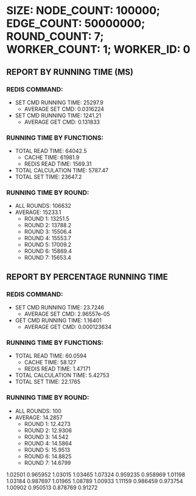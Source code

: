 
# SIZE: NODE_COUNT: 100000; EDGE_COUNT: 50000000; ROUND_COUNT: 7; WORKER_COUNT: 1; WORKER_ID: 0

## REPORT BY RUNNING TIME (MS)

 ### REDIS COMMAND:

  + SET CMD RUNNING TIME: 25297.9
    + AVERAGE SET CMD: 0.0316224
  + SET CMD RUNNING TIME: 1241.21
    + AVERAGE GET CMD: 0.131833

 ### RUNNING TIME BY FUNCTIONS:

  + TOTAL READ TIME: 64042.5
    + CACHE TIME: 61981.9
    + REDIS READ TIME: 1569.31
  + TOTAL CALCULATION TIME: 5787.47
  + TOTAL SET TIME: 23647.2

 ### RUNNING TIME BY ROUND:

  + ALL ROUNDS: 106632
  + AVERAGE: 15233.1
     + ROUND 1: 13251.5
     + ROUND 2: 13788.2
     + ROUND 3: 15506.4
     + ROUND 4: 15553.7
     + ROUND 5: 17009.2
     + ROUND 6: 15869.4
     + ROUND 7: 15653.4

## REPORT BY PERCENTAGE RUNNING TIME

 ### REDIS COMMAND:

  + SET CMD RUNNING TIME: 23.7246
    + AVERAGE SET CMD: 2.96557e-05
  + GET CMD RUNNING TIME: 1.16401
    + AVERAGE GET CMD: 0.000123634

 ### RUNNING TIME BY FUNCTIONS:

  + TOTAL READ TIME: 60.0594
    + CACHE TIME: 58.127
    + REDIS READ TIME: 1.47171
  + TOTAL CALCULATION TIME: 5.42753
  + TOTAL SET TIME: 22.1765

 ### RUNNING TIME BY ROUND:

  + ALL ROUNDS: 100
  + AVERAGE: 14.2857
     + ROUND 1: 12.4273
     + ROUND 2: 12.9306
     + ROUND 3: 14.542
     + ROUND 4: 14.5864
     + ROUND 5: 15.9513
     + ROUND 6: 14.8825
     + ROUND 7: 14.6799

1.02501 0.965952 1.03015 1.03465 1.07324 0.959235 0.958969 1.01198 1.03184 0.987697 1.01965 1.08789 1.00933 1.11159 0.986459 0.973754 1.00902 0.950513 0.878769 0.91272 